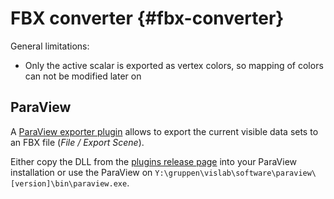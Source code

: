 # FBX converter {#fbx-converter}

General limitations:

- Only the active scalar is exported as vertex colors, so mapping of colors can not be modified later on

## ParaView

A [ParaView exporter plugin](https://github.com/ufz-vislab/VtkFbxConverter) allows to export the current visible data sets to an FBX file (*File / Export Scene*).

Either copy the DLL from the [plugins release page](https://github.com/ufz-vislab/VtkFbxConverter/releases) into your ParaView installation or use the ParaView on `Y:\gruppen\vislab\software\paraview\[version]\bin\paraview.exe`.
